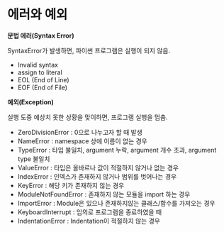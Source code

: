 # 에러와 예외

__문법 에러(Syntax Error)__

SyntaxError가 발생하면, 파이썬 프로그램은 실행이 되지 않음.

- Invalid syntax
- assign to literal
- EOL (End of Line)
- EOF (End of File)

__예외(Exception)__

실행 도중 예상치 못한 상황을 맞이하면, 프로그램 실행을 멈춤.

- ZeroDivisionError : 0으로 나누고자 할 때 발생
- NameError : namespace 상에 이름이 없는 경우
- TypeError : 타입 불일치, argument 누락, argument 개수 초과, argument type 불일치
- ValueError : 타입은 올바르나 값이 적절하지 않거나 없는 경우
- IndexError : 인덱스가 존재하지 않거나 범위를 벗어나는 경우
- KeyError : 해당 키가 존재하지 않는 경우
- ModuleNotFoundError : 존재하지 않는 모듈을 import 하는 경우
- ImportError : Module은 있으나 존재하지않는 클래스/함수를 가져오는 경우
- KeyboardInterrupt : 임의로 프로그램을 종료하였을 때
- IndentationError : Indentation이 적절하지 않는 경우
